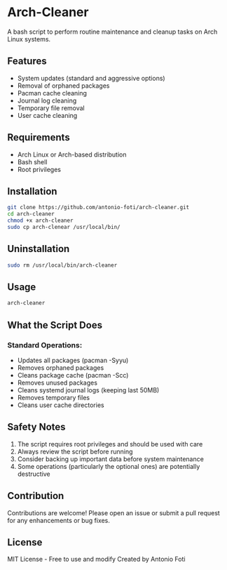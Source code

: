 # Arch-Cleaner

A bash script to perform routine maintenance and cleanup tasks on Arch Linux systems.

## Features

- System updates (standard and aggressive options)
- Removal of orphaned packages
- Pacman cache cleaning
- Journal log cleaning
- Temporary file removal
- User cache cleaning

## Requirements

- Arch Linux or Arch-based distribution
- Bash shell
- Root privileges

## Installation
```bash
git clone https://github.com/antonio-foti/arch-cleaner.git
cd arch-cleaner
chmod +x arch-cleaner
sudo cp arch-clenear /usr/local/bin/
```

## Uninstallation
```bash
sudo rm /usr/local/bin/arch-cleaner
```

## Usage
```bash
arch-cleaner
```
   
## What the Script Does

### Standard Operations:

- Updates all packages (pacman -Syyu)
- Removes orphaned packages
- Cleans package cache (pacman -Scc)
- Removes unused packages
- Cleans systemd journal logs (keeping last 50MB)
- Removes temporary files
- Cleans user cache directories

 ## Safety Notes

1. The script requires root privileges and should be used with care
2. Always review the script before running
3. Consider backing up important data before system maintenance
4. Some operations (particularly the optional ones) are potentially destructive


## Contribution

Contributions are welcome! Please open an issue or submit a pull request for any enhancements or bug fixes.

## License

MIT License - Free to use and modify
Created by Antonio Foti
